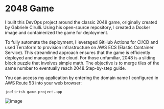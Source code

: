 
# 2048 Game

I built this DevOps project around the classic 2048 game, originally created by Gabriele Cirulli. Using his open-source repository, I created a Docker image and containerized the game for deployment.

To fully automate the deployment, I leveraged GitHub Actions for CI/CD and used Terraform to provision infrastructure on AWS ECS (Elastic Container Service). This streamlined approach ensures that the game is efficiently deployed and managed in the cloud.
For those unfamiliar, 2048 is a sliding block puzzle that involves simple math. The objective is to merge tiles of the same number to eventually reach 2048.Step-by-step guide.


You can access my application by entering the domain name I configured in AWS Route 53 into your web browser:

```
joelirish-game-project.app
```


![image](https://github.com/user-attachments/assets/04a19f0f-1c0f-445d-861e-a5ea95352940)

